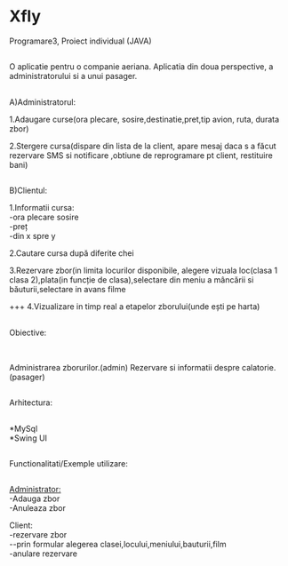 # Xfly
Programare3, Proiect individual  (JAVA)
 
##
O aplicatie pentru o companie aeriana. Aplicatia din doua perspective, a administratorului si a unui pasager.

##
##
A)Administratorul:

1.Adaugare curse(ora plecare, sosire,destinatie,pret,tip avion, ruta, durata zbor)

2.Stergere cursa(dispare din lista de la client, apare mesaj daca s a făcut rezervare SMS si notificare ,obtiune de reprogramare pt client, restituire bani)

##
B)Clientul:

1.Informatii cursa:
<br>
-ora plecare sosire
<br>
-preț
<br>
-din x spre y


2.Cautare cursa după diferite chei


3.Rezervare zbor(in limita locurilor disponibile, alegere vizuala loc(clasa 1 clasa 2),plata(in funcție de clasa),selectare din meniu a mâncării si băuturii,selectare in avans filme

+++ 4.Vizualizare in timp real a etapelor zborului(unde ești pe harta)
##
##
Obiective:
##
<br>
Administrarea zborurilor.(admin)
Rezervare si informatii despre calatorie.(pasager)


##
Arhitectura:
##
*MySql
<br>
*Swing UI



##
Functionalitati/Exemple utilizare:
##
<u>Administrator:</u>
<br>
-Adauga zbor
<br>
-Anuleaza zbor


Client:
<br>
-rezervare zbor
<br>
--prin formular alegerea clasei,locului,meniului,bauturii,film
<br>
-anulare rezervare

